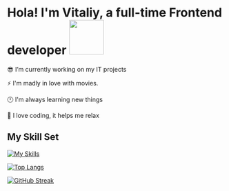# <div>Hola! I'm Vitaliy, a full-time Frontend developer <img src="https://media.giphy.com/media/WUlplcMpOCEmTGBtBW/giphy.gif" width="80">

😎 I’m currently working on my IT projects


⚡ I'm madly in love with movies.
<br/>  

🕛 I'm always learning new things  

🌲 I love coding, it helps me relax  
</div>  
  
## <div>My Skill Set</div>  

[![My Skills](https://skillicons.dev/icons?i=html,css,scss,js,react,next,gulp,figma,git,github,gitlab,vercel,vscode&)](https://skillicons.dev)

[![Top Langs](https://github-readme-stats.vercel.app/api/top-langs/?username=VitaliyLF&layout=compact&theme=transparent)](https://github.com/anuraghazra/github-readme-stats)

[![GitHub Streak](http://github-readme-streak-stats.herokuapp.com?user=VitaliyLF&theme=transparent&hide_border=true)](https://git.io/streak-stats)



